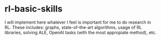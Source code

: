 # rl-basic-skills
I will implement here whatever I feel is important for me to do research in RL. These includes: graphs, state-of-the-art algorithms, usage of RL libraries, solving ALE, OpenAI tasks (with the most appropiate method), etc.
